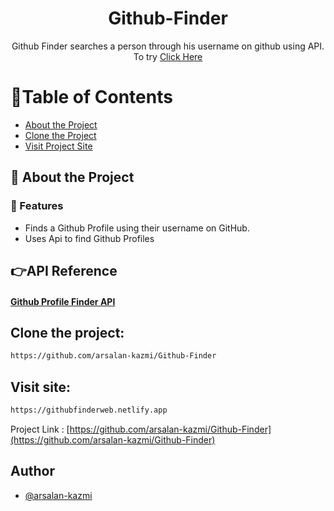<div align="center"> 
<h1>Github-Finder</h1>
<p>Github Finder searches a person through his username on github using API. To try <a href="https://githubfinderweb.netlify.app">Click Here</a>
</p>
</div>

# :notebook_with_decorative_cover:Table of Contents

- [About the Project](#star2-about-the-project)
- [Clone the Project](#Clone-the-project)
- [Visit Project Site](#Visit-site)

## :star2: About the Project

### :dart: Features

- Finds a Github Profile using their username on GitHub.
- Uses Api to find Github Profiles

## :point_right:API Reference

#### [Github Profile Finder API](https://docs.github.com/en/rest/users/users?apiVersion=2022-11-28#get-the-authenticated-user)

## Clone the project:

```bash
https://github.com/arsalan-kazmi/Github-Finder
```

## Visit site:

```bash
https://githubfinderweb.netlify.app
```

Project Link : [https://github.com/arsalan-kazmi/Github-Finder](https://github.com/arsalan-kazmi/Github-Finder)

## Author

- [@arsalan-kazmi](https://www.github.com/arsalan-kazmi)
